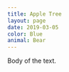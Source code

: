 ```yaml
---
title: Apple Tree
layout: page
date: 2019-03-05
color: Blue
animal: Bear
---
```



Body of the text.




